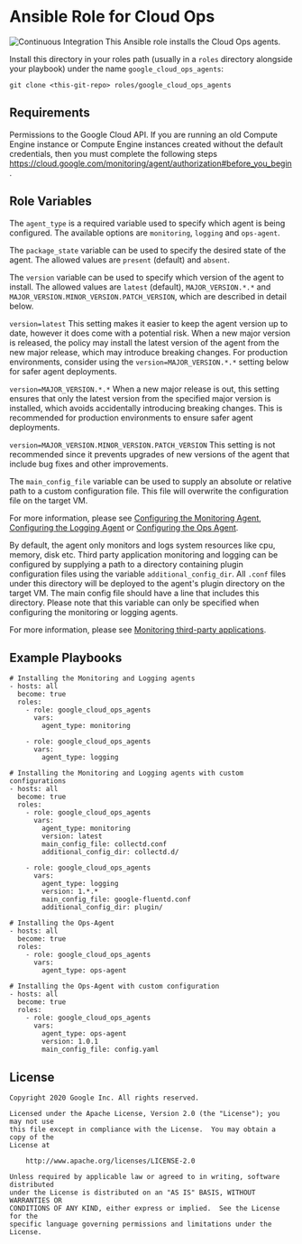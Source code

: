 Ansible Role for Cloud Ops
==========================

![Continuous Integration](https://github.com/github/docs/actions/workflows/ci.yml/badge.svg)
This Ansible role installs the Cloud Ops agents.

Install this directory in your roles path (usually in a `roles` directory
alongside your playbook) under the name `google_cloud_ops_agents`:

``` git clone <this-git-repo> roles/google_cloud_ops_agents ```

Requirements
------------

Permissions to the Google Cloud API. If you are running an old Compute Engine
instance or Compute Engine instances created without the default credentials,
then you must complete the following steps
https://cloud.google.com/monitoring/agent/authorization#before_you_begin.

Role Variables
--------------

The `agent_type` is a required variable used to specify which agent is being
configured. The available options are `monitoring`, `logging` and `ops-agent`.

The `package_state` variable can be used to specify the desired state of the
agent. The allowed values are `present` (default) and `absent`.

The `version` variable can be used to specify which version of the agent to
install. The allowed values are `latest` (default), `MAJOR_VERSION.*.*` and
`MAJOR_VERSION.MINOR_VERSION.PATCH_VERSION`, which are described in detail
below.

`version=latest` This setting makes it easier to keep the agent version up to
date, however it does come with a potential risk. When a new major version is
released, the policy may install the latest version of the agent from the new
major release, which may introduce breaking changes. For production
environments, consider using the `version=MAJOR_VERSION.*.*` setting below for
safer agent deployments.

`version=MAJOR_VERSION.*.*` When a new major release is out, this setting
ensures that only the latest version from the specified major version is
installed, which avoids accidentally introducing breaking changes. This is
recommended for production environments to ensure safer agent deployments.

`version=MAJOR_VERSION.MINOR_VERSION.PATCH_VERSION` This setting is not
recommended since it prevents upgrades of new versions of the agent that include
bug fixes and other improvements.

The `main_config_file` variable can be used to supply an absolute or relative
path to a custom configuration file. This file will overwrite the configuration
file on the target VM.

For more information, please see [Configuring the Monitoring
Agent](https://cloud.google.com/monitoring/agent/configuration), [Configuring
the Logging
Agent](https://cloud.google.com/logging/docs/agent/configuration)
or [Configuring the Ops
Agent](https://cloud.google.com/stackdriver/docs/solutions/ops-agent/configuration).

By default, the agent only monitors and logs system resources like cpu, memory,
disk etc. Third party application monitoring and logging can be configured by
supplying a path to a directory containing plugin configuration files using the
variable `additional_config_dir`. All `.conf` files under this directory will be
deployed to the agent's plugin directory on the target VM. The main config file
should have a line that includes this directory. Please note that this variable
can only be specified when configuring the monitoring or logging agents.

For more information, please see [Monitoring third-party
applications](https://cloud.google.com/monitoring/agent/plugins).

Example Playbooks
----------------

```
# Installing the Monitoring and Logging agents
- hosts: all
  become: true
  roles:
    - role: google_cloud_ops_agents
      vars:
        agent_type: monitoring

    - role: google_cloud_ops_agents
      vars:
        agent_type: logging
```
```
# Installing the Monitoring and Logging agents with custom configurations
- hosts: all
  become: true
  roles:
    - role: google_cloud_ops_agents
      vars:
        agent_type: monitoring
        version: latest
        main_config_file: collectd.conf
        additional_config_dir: collectd.d/

    - role: google_cloud_ops_agents
      vars:
        agent_type: logging
        version: 1.*.*
        main_config_file: google-fluentd.conf
        additional_config_dir: plugin/
```
```
# Installing the Ops-Agent
- hosts: all
  become: true
  roles:
    - role: google_cloud_ops_agents
      vars:
        agent_type: ops-agent
```
```
# Installing the Ops-Agent with custom configuration
- hosts: all
  become: true
  roles:
    - role: google_cloud_ops_agents
      vars:
        agent_type: ops-agent
        version: 1.0.1
        main_config_file: config.yaml
```

License
-------

```
Copyright 2020 Google Inc. All rights reserved.

Licensed under the Apache License, Version 2.0 (the "License"); you may not use
this file except in compliance with the License.  You may obtain a copy of the
License at

    http://www.apache.org/licenses/LICENSE-2.0

Unless required by applicable law or agreed to in writing, software distributed
under the License is distributed on an "AS IS" BASIS, WITHOUT WARRANTIES OR
CONDITIONS OF ANY KIND, either express or implied.  See the License for the
specific language governing permissions and limitations under the License.
```

